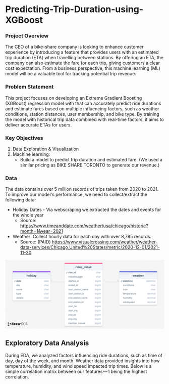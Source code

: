 # Predicting-Trip-Duration-using-XGBoost
### Project Overview
The CEO of a bike-share company is looking to enhance customer experience by introducing a feature that provides users with an estimated trip duration (ETA) when travelling between stations. By offering an ETA, the company can also estimate the fare for each trip, giving customers a clear cost expectation. From a business perspective, this machine learning (ML) model will be a valuable tool for tracking potential trip revenue.

### Problem Statement
This project focuses on developing an Extreme Gradient Boosting (XGBoost) regression model with that can accurately predict ride durations and estimate fares based on multiple influencing factors, such as weather conditions, station distances, user membership, and bike type. By training the model with historical trip data combined with real-time factors, it aims to deliver accurate ETAs for users.

### Key Objectives
1. Data Exploration & Visualization
2. Machine learning:
    - Build a model to predict trip duration and estimated fare. (We used a similar pricing as BIKE SHARE TORONTO to generate our revenue.)

### Data
The data contains over 5 million records of trips taken from 2020 to 2021. To improve our model's performance, we need to collect/extract the following data:

- Holiday Dates - Via webscraping we extracted the dates and events for the whole year
    - Source: https://www.timeanddate.com/weather/usa/chicago/historic?month=1&year=2021
- Weather: Collect hourly data for each day with over 8,785 records.
    - Source: (PAID) https://www.visualcrossing.com/weather/weather-data-services/Chicago,United%20States/metric/2020-12-01/2021-11-30

![altimage](https://github.com/Lekan-E/Analysis-for-a-Bike-Sharing-Company-to-Boost-Member-Conversion/blob/f5c1eaeaeaa54350c2ec5ddf7a3f3de858b5de86/Images/Misc/drawSQL-image-export-2024-09-27.png)


## Exploratory Data Analysis
During EDA, we analyzed factors influencing ride durations, such as time of day, day of the week, and month. Weather data provided insights into how temperature, humidity, and wind speed impacted trip times. Below is a simple correlation matrix between our features — 1 being the highest correlation.